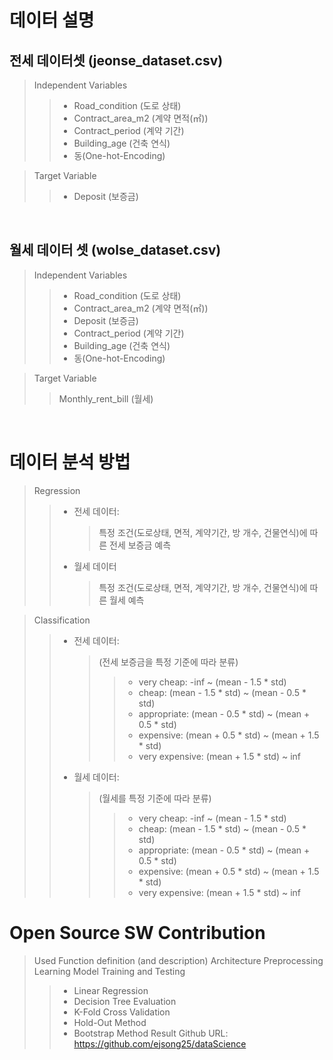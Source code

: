 데이터 설명
===============

전세 데이터셋 (jeonse_dataset.csv)
----------------
> Independent Variables
>   > * Road_condition (도로 상태)
>   > * Contract_area_m2 (계약 면적(㎡))
>   > * Contract_period (계약 기간)
>   > * Building_age (건축 연식)
>   > * 동(One-hot-Encoding)

> Target Variable
>   > * Deposit (보증금)

<br/>

월세 데이터 셋 (wolse_dataset.csv)
----------------
> Independent Variables
>   > * Road_condition (도로 상태)
>   > * Contract_area_m2 (계약 면적(㎡))
>   > * Deposit (보증금)
>   > * Contract_period (계약 기간)
>   > * Building_age (건축 연식)
>   > * 동(One-hot-Encoding)

> Target Variable
>   > Monthly_rent_bill (월세)

<br/>

데이터 분석 방법
===============
> Regression
>   > * 전세 데이터: 
>   >   > 특정 조건(도로상태, 면적, 계약기간, 방 개수, 건물연식)에 따른 전세 보증금 예측
>   > * 월세 데이터
>   >   > 특정 조건(도로상태, 면적, 계약기간, 방 개수, 건물연식)에 따른 월세 예측

> Classification
>   > * 전세 데이터:
>   >   > (전세 보증금을 특정 기준에 따라 분류)
>   >   >   > * very cheap: -inf ~ (mean - 1.5 * std)
>   >   >   > * cheap: (mean - 1.5 * std) ~ (mean - 0.5 * std)
>   >   >   > * appropriate: (mean - 0.5 * std) ~ (mean + 0.5 * std)
>   >   >   > * expensive: (mean + 0.5 * std) ~ (mean + 1.5 * std)
>   >   >   > * very expensive: (mean + 1.5 * std) ~ inf
>   > * 월세 데이터:
>   >   > (월세를 특정 기준에 따라 분류)
>   >   >   > * very cheap: -inf ~ (mean - 1.5 * std)
>   >   >   > * cheap: (mean - 1.5 * std) ~ (mean - 0.5 * std)
>   >   >   > * appropriate: (mean - 0.5 * std) ~ (mean + 0.5 * std)
>   >   >   > * expensive: (mean + 0.5 * std) ~ (mean + 1.5 * std)
>   >   >   > * very expensive: (mean + 1.5 * std) ~ inf

Open Source SW Contribution
===============
> Used Function definition (and description)
> Architecture
> Preprocessing
> Learning Model Training and Testing
>   > * Linear Regression
>   > * Decision Tree
> Evaluation
>   > * K-Fold Cross Validation
>   > * Hold-Out Method
>   > * Bootstrap Method
> Result
> Github URL: https://github.com/ejsong25/dataScience
